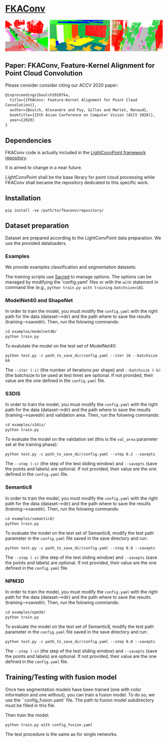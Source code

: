 # [FKAConv](https://arxiv.org/abs/2004.04462)

![FKAConv products](./doc/predictions.png)

## Paper: FKAConv, Feature-Kernel Alignment for Point Cloud Convolution

Please consider consider citing our ACCV 2020 paper:
```
@inproceedings{boulch2020fka,
  title={{FKAConv: Feature-Kernel Alignment for Point Cloud Convolution}},
  author={Boulch, Alexandre and Puy, Gilles and Marlet, Renaud},
  booktitle={15th Asian Conference on Computer Vision (ACCV 2020)},
  year={2020}
}
```

## Dependencies

FKAConv code is actually included in the [LightConvPoint framework repository](https://github.com/valeoai/LightConvPoint).

It is aimed to change in a near future.

LightConvPoint shall be the base library for point cloud processing while FKAConv shall became the repository dedicated to this specific work.

## Installation

```
pip install -ve /path/to/fkaconv/repository/
```

## Dataset preparation

Dataset are prepared according to the LightConvPoint data preparation.
We use the provided dataloaders.

### Examples

We provide examples classification and segmentation datasets:

The training scripts use [Sacred](https://sacred.readthedocs.io/) to manage options.
The options can be managed by modifying the 'config.yaml' files or with the `with` statement in command line (e.g., `python train.py with training.batchsize=16`).

### ModelNet40 and ShapeNet

In order to train the model, you must modify the `config.yaml` with the right path for the data (dataset-->dir) and the path where to save the results (training-->savedir).
Then, run the folowing commands:
```
cd examples/modelnet40/
python train.py
```

To evalutate the model on the test set of ModelNet40:
```
python test.py -c path_to_save_dir/config.yaml --iter 16 --batchsize 64
```
The `--iter (-i)` (the number of iterations per shape) and `--batchsize (-b)` (the batchsize to be used at test time) are optional. If not provided, their value are the one defined in the `config.yaml` file.

### S3DIS

In order to train the model, you must modify the `config.yaml` with the right path for the data (dataset-->dir) and the path where to save the results (training-->savedir) and validation area.
Then, run the folowing commands:
```
cd examples/s3dis/
python train.py
```

To evaluate the model on the validation set (this is the `val_area` parameter set at the training phase):
```
python test.py -c path_to_save_dir/config.yaml --step 0.2 --savepts
```
The `--step (-s)` (the step of the test sliding window) and `--savepts` (save the points and labels) are optional. If not provided, their value are the one defined in the `config.yaml` file.

### Semantic8

In order to train the model, you must modify the `config.yaml` with the right path for the data (dataset-->dir) and the path where to save the results (training-->savedir).
Then, run the folowing commands:
```
cd examples/semantic8/
python train.py
```

To evaluate the model on the test set of Semantic8, modify the test path parameter in the `config.yaml` file saved in the save directory and run:
```
python test.py -c path_to_save_dir/config.yaml --step 0.8 --savepts
```
The `--step (-s)` (the step of the test sliding window) and `--savepts` (save the points and labels) are optional. If not provided, their value are the one defined in the `config.yaml` file.

### NPM3D

In order to train the model, you must modify the `config.yaml` with the right path for the data (dataset-->dir) and the path where to save the results (training-->savedir).
Then, run the folowing commands:
```
cd examples/npm3d/
python train.py
```

To evaluate the model on the test set of Semantic8, modify the test path parameter in the `config.yaml` file saved in the save directory and run:
```
python test.py -c path_to_save_dir/config.yaml --step 0.8 --savepts
```
The `--step (-s)` (the step of the test sliding window) and `--savepts` (save the points and labels) are optional. If not provided, their value are the one defined in the `config.yaml` file.

## Training/Testing with fusion model

Once two segmentation models have been trained (one with color information and one without), you can train a fusion model.
To do so, we use the ``config_fusion.yaml` file.
The path to fusion model subdirectory must be filled in this file.

Then train the model:
```
python train.py with config_fusion.yaml
```

The test procedure is the same as for single networks.